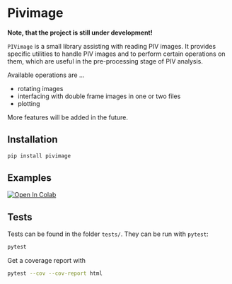 # Pivimage

**Note, that the project is still under development!**

`PIVimage` is a small library assisting with reading PIV images. It provides specific utilities to handle PIV images and
to perform certain operations on them, which are useful in the pre-processing stage of PIV analysis.

Available operations are ...

- rotating images
- interfacing with double frame images in one or two files
- plotting

More features will be added in the future.


## Installation

```bash
pip install pivimage
```

## Examples

<a target="_blank" href="https://colab.research.google.com/github/matthiasprobst/pivimage/blob/main/examples/Getting%20started.ipynb">
  <img src="https://colab.research.google.com/assets/colab-badge.svg" alt="Open In Colab"/>
</a>

## Tests
Tests can be found in the folder `tests/`. They can be run with `pytest`:

```bash
pytest
```

Get a coverage report with

```bash
pytest --cov --cov-report html
```